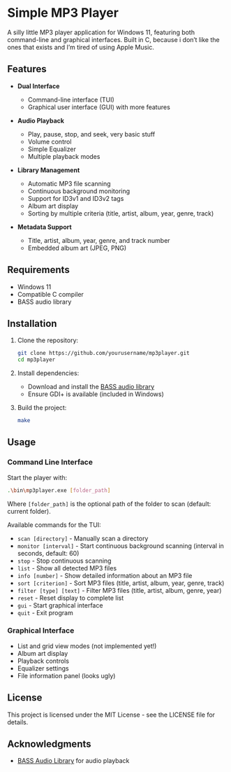 # Simple MP3 Player

A silly little MP3 player application for Windows 11, featuring both command-line and graphical interfaces. Built in C, because i don’t like the ones that exists and I’m tired of using Apple Music.

## Features

- **Dual Interface**
  - Command-line interface (TUI)
  - Graphical user interface (GUI) with more features

- **Audio Playback**
  - Play, pause, stop, and seek, very basic stuff
  - Volume control
  - Simple Equalizer
  - Multiple playback modes

- **Library Management**
  - Automatic MP3 file scanning
  - Continuous background monitoring
  - Support for ID3v1 and ID3v2 tags
  - Album art display
  - Sorting by multiple criteria (title, artist, album, year, genre, track)

- **Metadata Support**
  - Title, artist, album, year, genre, and track number
  - Embedded album art (JPEG, PNG)

## Requirements

- Windows 11
- Compatible C compiler
- BASS audio library

## Installation

1. Clone the repository:
   ```bash
   git clone https://github.com/yourusername/mp3player.git
   cd mp3player
   ```

2. Install dependencies:
   - Download and install the [BASS audio library](https://www.un4seen.com/)
   - Ensure GDI+ is available (included in Windows)

3. Build the project:
   ```bash
   make
   ```

## Usage

### Command Line Interface

Start the player with:
```bash
.\bin\mp3player.exe [folder_path]
```
Where `[folder_path]` is the optional path of the folder to scan (default: current folder).

Available commands for the TUI:
- `scan [directory]` - Manually scan a directory
- `monitor [interval]` - Start continuous background scanning (interval in seconds, default: 60)
- `stop` - Stop continuous scanning
- `list` - Show all detected MP3 files
- `info [number]` - Show detailed information about an MP3 file
- `sort [criterion]` - Sort MP3 files (title, artist, album, year, genre, track)
- `filter [type] [text]` - Filter MP3 files (title, artist, album, genre, year)
- `reset` - Reset display to complete list
- `gui` - Start graphical interface
- `quit` - Exit program

### Graphical Interface

- List and grid view modes (not implemented yet!)
- Album art display
- Playback controls
- Equalizer settings
- File information panel (looks ugly)

## License

This project is licensed under the MIT License - see the LICENSE file for details.

## Acknowledgments

- [BASS Audio Library](https://www.un4seen.com/) for audio playback
